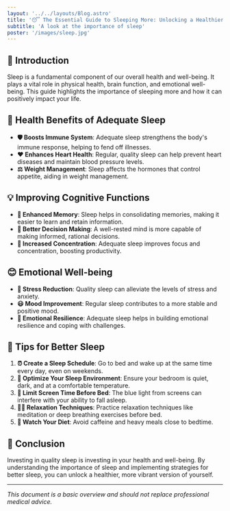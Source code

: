 ```yaml
---
layout: '../../layouts/Blog.astro'
title: '😴 The Essential Guide to Sleeping More: Unlocking a Healthier You 🌟'
subtitle: 'A look at the importance of sleep'
poster: '/images/sleep.jpg'
---
```

## 📖 Introduction
Sleep is a fundamental component of our overall health and well-being. It plays a vital role in physical health, brain function, and emotional well-being. This guide highlights the importance of sleeping more and how it can positively impact your life.

## 🌱 Health Benefits of Adequate Sleep
- **🛡 Boosts Immune System**: Adequate sleep strengthens the body's immune response, helping to fend off illnesses.
- **❤️ Enhances Heart Health**: Regular, quality sleep can help prevent heart diseases and maintain blood pressure levels.
- **⚖️ Weight Management**: Sleep affects the hormones that control appetite, aiding in weight management.

## 💡 Improving Cognitive Functions
- **🧠 Enhanced Memory**: Sleep helps in consolidating memories, making it easier to learn and retain information.
- **🤔 Better Decision Making**: A well-rested mind is more capable of making informed, rational decisions.
- **🎯 Increased Concentration**: Adequate sleep improves focus and concentration, boosting productivity.

## 😊 Emotional Well-being
- **🌈 Stress Reduction**: Quality sleep can alleviate the levels of stress and anxiety.
- **😃 Mood Improvement**: Regular sleep contributes to a more stable and positive mood.
- **🌟 Emotional Resilience**: Adequate sleep helps in building emotional resilience and coping with challenges.

## 🌙 Tips for Better Sleep
1. **⏰ Create a Sleep Schedule**: Go to bed and wake up at the same time every day, even on weekends.
2. **🛌 Optimize Your Sleep Environment**: Ensure your bedroom is quiet, dark, and at a comfortable temperature.
3. **📵 Limit Screen Time Before Bed**: The blue light from screens can interfere with your ability to fall asleep.
4. **🧘‍♂️ Relaxation Techniques**: Practice relaxation techniques like meditation or deep breathing exercises before bed.
5. **🥗 Watch Your Diet**: Avoid caffeine and heavy meals close to bedtime.

## 📌 Conclusion
Investing in quality sleep is investing in your health and well-being. By understanding the importance of sleep and implementing strategies for better sleep, you can unlock a healthier, more vibrant version of yourself.

---
_This document is a basic overview and should not replace professional medical advice._
